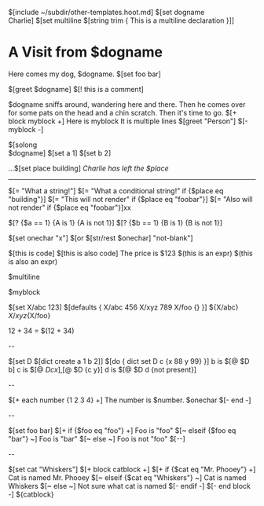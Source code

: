 $[include ~/subdir/other-templates.hoot.md]
   $[set dogname \
Charlie]
$[set multiline $[string trim {
This is a multiline declaration
}]]
# A Visit from $dogname

Here comes my dog, $dogname.
$[set foo bar]

$[greet $dogname]
$[! this is a comment]

$dogname sniffs around, wandering here and there.
Then he comes over for some pats on the head
and a chin scratch. Then it's time to go.
$[+ block myblock +]
Here is myblock
It is multiple lines
$[greet "Person"]
$[- myblock -]

$[solong \
$dogname]
$[set a 1]    $[set b 2]

...$[set place building]
*Charlie has left the $place*

---

$[= "What a string!"]
$[= "What a conditional string!" if {$place eq "building"}]
$[= "This will not render" if {$place eq "foobar"}]
$[= "Also will not render" if {$place eq "foobar"}]xx

$[? {$a == 1} {A is 1} {A is not 1}]
$[? {$b == 1} {B is 1} {B is not 1}]

$[set onechar "x"]
$[or $[str/rest $onechar] "not-blank"]

\$[this is code]
$\[this is also code]
The price is $123
\$(this is an expr)
$\(this is also an expr)

$multiline

$myblock

$[set X/abc 123]
$[defaults {
    X/abc 456
    X/xyz 789
    X/foo {}
}]
${X/abc} ${X/xyz}${X/foo}

12 + 34 = $(12 + 34)

--

$[set D $[dict create a 1 b 2]]
$[do {
    dict set D c {x 88 y 99}
}]
b is $[@ $D b]
c is $[@ $D {c x}],$[@ $D {c y}]
d is $[@ $D d {not present}]

--

$[+ each number {1 2 3 4} +]
The number is $number. $onechar
$[- end -]

--

$[set foo bar]
$[+ if {$foo eq "foo"} +]
Foo is "foo"
$[~ elseif {$foo eq "bar"} ~]
Foo is "bar"
$[~ else ~]
Foo is not "foo"
$[--]

--

$[set cat "Whiskers"]
$[+ block catblock +]
$[+ if {$cat eq "Mr. Phooey"} +]
Cat is named Mr. Phooey
$[~ elseif {$cat eq "Whiskers"} ~]
Cat is named Whiskers
$[~ else ~]
Not sure what cat is named
$[- endif -]
$[- end block -]
${catblock}
